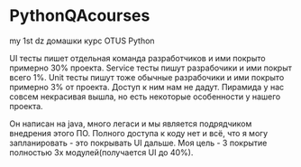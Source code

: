 # PythonQAcourses

my 1st dz
домашки курс OTUS Python

UI тесты пишет отдельная команда разработчиков и ими покрыто примерно 30% проекта.
Service тесты пишут разрабочики и ими покрыт всего 1%.
Unit тесты пишут тоже обычные разрабочики и ими покрыто примерно 3% от проекта. Доступ к ним нам не дадут.
Пирамида у нас совсем некрасивая вышла, но есть некоторые особенности у нашего проекта. 

Он написан на java, много легаси и мы является подрядчиком внедрения этого ПО. Полного доступа к коду нет и всё, что я 
могу запланировать - это покрывать UI дальше. Моя цель - 3 покрытие полностью 3х модулей(получается UI до 40%).